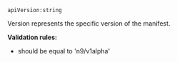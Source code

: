 `apiVersion:string`

Version represents the specific version of the manifest.

**Validation rules:**

- should be equal to 'n9/v1alpha'